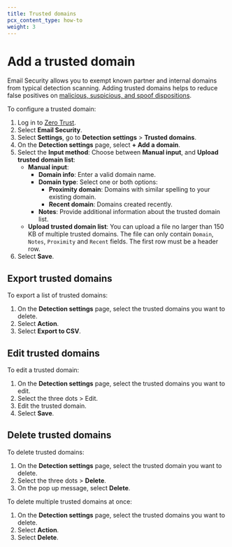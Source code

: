 ```yaml
---
title: Trusted domains
pcx_content_type: how-to
weight: 3
---
```


# Add a trusted domain

Email Security allows you to exempt known partner and internal domains from typical detection scanning. Adding trusted domains helps to reduce false positives on [malicious, suspicious, and spoof dispositions](/cloudflare-one/email-security/reference/dispositions-and-attributes/).

To configure a trusted domain:

1. Log in to [Zero Trust](https://one.dash.cloudflare.com/).
2. Select **Email Security**.
3. Select **Settings**, go to **Detection settings** > **Trusted domains**.
4. On the **Detection settings** page, select **+ Add a domain**.
5. Select the **Input method**: Choose between **Manual input**, and **Upload trusted domain list**:
   - **Manual input**:
     - **Domain info**: Enter a valid domain name.
     - **Domain type**: Select one or both options:
       * **Proximity domain**: Domains with similar spelling to your existing domain.
       * **Recent domain**: Domains created recently.
     * **Notes**: Provide additional information about the trusted domain list.
   - **Upload trusted domain list**: You can upload a file no larger than 150 KB of multiple trusted domains. The file can only contain `Domain`, `Notes`, `Proximity` and `Recent` fields. The first row must be a header row. 
6. Select **Save**.

## Export trusted domains

To export a list of trusted domains:

1. On the **Detection settings** page, select the trusted domains you want to delete.
2. Select **Action**.
3. Select **Export to CSV**.

## Edit trusted domains

To edit a trusted domain:

1. On the **Detection settings** page, select the trusted domains you want to edit.
2. Select the three dots > Edit.
3. Edit the trusted domain.
4. Select **Save**.

## Delete trusted domains

To delete trusted domains:

1. On the **Detection settings** page, select the trusted domain you want to delete.
2. Select the three dots > **Delete**.
3. On the pop up message, select **Delete**.

To delete multiple trusted domains at once:

1. On the **Detection settings** page, select the trusted domains you want to delete.
2. Select **Action**.
3. Select **Delete**.